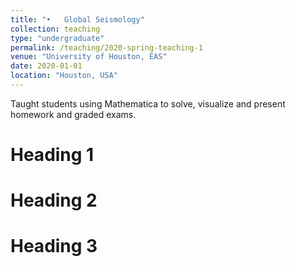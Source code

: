 ```yaml
---
title: "•	Global Seismology"
collection: teaching
type: "undergraduate"
permalink: /teaching/2020-spring-teaching-1
venue: "University of Houston, EAS"
date: 2020-01-01
location: "Houston, USA"
---
```

Taught students using Mathematica to solve, visualize and present homework and graded exams.

Heading 1
======

Heading 2
======

Heading 3
======
